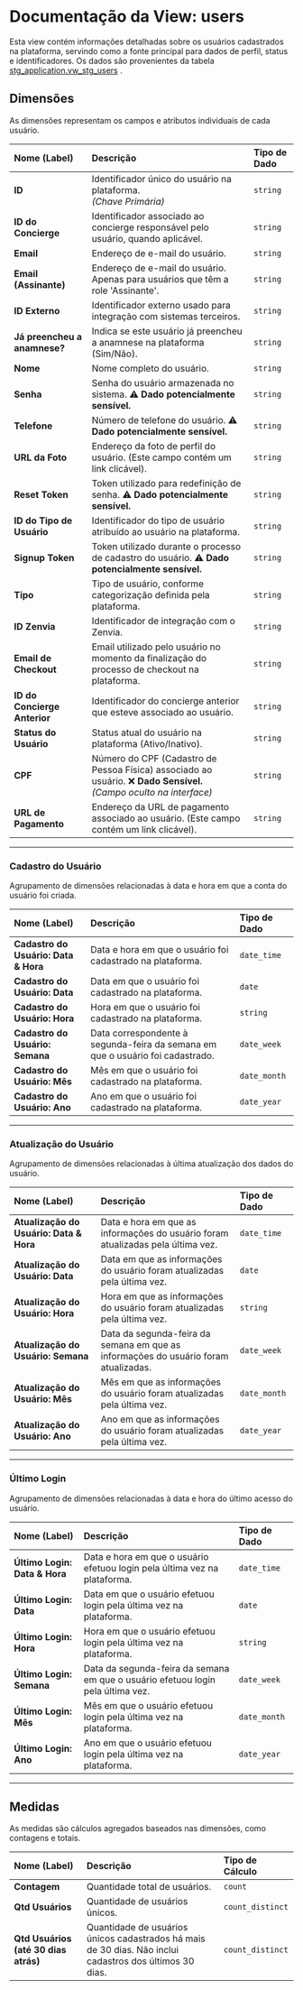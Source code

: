 # Documentação da View: users

Esta view contém informações detalhadas sobre os usuários cadastrados na plataforma, servindo como a fonte principal para dados de perfil, status e identificadores. Os dados são provenientes da tabela [stg_application.vw_stg_users](#/bigquery/staging/vw_stg_users) .

## Dimensões

As dimensões representam os campos e atributos individuais de cada usuário.

| Nome (Label) | Descrição | Tipo de Dado |
| :--- | :--- | :--- |
| **ID** | Identificador único do usuário na plataforma.<br>*(Chave Primária)* | `string` |
| **ID do Concierge** | Identificador associado ao concierge responsável pelo usuário, quando aplicável. | `string` |
| **Email** | Endereço de e-mail do usuário. | `string` |
| **Email (Assinante)** | Endereço de e-mail do usuário. Apenas para usuários que têm a role 'Assinante'. | `string` |
| **ID Externo** | Identificador externo usado para integração com sistemas terceiros. | `string` |
| **Já preencheu a anamnese?** | Indica se este usuário já preencheu a anamnese na plataforma (Sim/Não). | `string` |
| **Nome** | Nome completo do usuário. | `string` |
| **Senha** | Senha do usuário armazenada no sistema. ⚠️ **Dado potencialmente sensível.** | `string` |
| **Telefone** | Número de telefone do usuário. ⚠️ **Dado potencialmente sensível.** | `string` |
| **URL da Foto** | Endereço da foto de perfil do usuário. (Este campo contém um link clicável). | `string` |
| **Reset Token** | Token utilizado para redefinição de senha. ⚠️ **Dado potencialmente sensível.** | `string` |
| **ID do Tipo de Usuário** | Identificador do tipo de usuário atribuído ao usuário na plataforma. | `string` |
| **Signup Token** | Token utilizado durante o processo de cadastro do usuário. ⚠️ **Dado potencialmente sensível.** | `string` |
| **Tipo** | Tipo de usuário, conforme categorização definida pela plataforma. | `string` |
| **ID Zenvia** | Identificador de integração com o Zenvia. | `string` |
| **Email de Checkout** | Email utilizado pelo usuário no momento da finalização do processo de checkout na plataforma. | `string` |
| **ID do Concierge Anterior**| Identificador do concierge anterior que esteve associado ao usuário. | `string` |
| **Status do Usuário**| Status atual do usuário na plataforma (Ativo/Inativo). | `string` |
| **CPF** | Número do CPF (Cadastro de Pessoa Física) associado ao usuário. ❌ **Dado Sensível.**<br>*(Campo oculto na interface)* | `string` |
| **URL de Pagamento** | Endereço da URL de pagamento associado ao usuário. (Este campo contém um link clicável). | `string` |

---

### Cadastro do Usuário

Agrupamento de dimensões relacionadas à data e hora em que a conta do usuário foi criada.

| Nome (Label) | Descrição | Tipo de Dado |
| :--- | :--- | :--- |
| **Cadastro do Usuário: Data & Hora** | Data e hora em que o usuário foi cadastrado na plataforma. | `date_time` |
| **Cadastro do Usuário: Data** | Data em que o usuário foi cadastrado na plataforma. | `date` |
| **Cadastro do Usuário: Hora** | Hora em que o usuário foi cadastrado na plataforma. | `string` |
| **Cadastro do Usuário: Semana** | Data correspondente à segunda-feira da semana em que o usuário foi cadastrado. | `date_week` |
| **Cadastro do Usuário: Mês** | Mês em que o usuário foi cadastrado na plataforma. | `date_month` |
| **Cadastro do Usuário: Ano** | Ano em que o usuário foi cadastrado na plataforma. | `date_year` |

---

### Atualização do Usuário

Agrupamento de dimensões relacionadas à última atualização dos dados do usuário.

| Nome (Label) | Descrição | Tipo de Dado |
| :--- | :--- | :--- |
| **Atualização do Usuário: Data & Hora**| Data e hora em que as informações do usuário foram atualizadas pela última vez. | `date_time` |
| **Atualização do Usuário: Data**| Data em que as informações do usuário foram atualizadas pela última vez. | `date` |
| **Atualização do Usuário: Hora**| Hora em que as informações do usuário foram atualizadas pela última vez. | `string` |
| **Atualização do Usuário: Semana**| Data da segunda-feira da semana em que as informações do usuário foram atualizadas. | `date_week` |
| **Atualização do Usuário: Mês**| Mês em que as informações do usuário foram atualizadas pela última vez. | `date_month` |
| **Atualização do Usuário: Ano**| Ano em que as informações do usuário foram atualizadas pela última vez. | `date_year` |

---

### Último Login

Agrupamento de dimensões relacionadas à data e hora do último acesso do usuário.

| Nome (Label) | Descrição | Tipo de Dado |
| :--- | :--- | :--- |
| **Último Login: Data & Hora** | Data e hora em que o usuário efetuou login pela última vez na plataforma. | `date_time` |
| **Último Login: Data** | Data em que o usuário efetuou login pela última vez na plataforma. | `date` |
| **Último Login: Hora** | Hora em que o usuário efetuou login pela última vez na plataforma. | `string` |
| **Último Login: Semana** | Data da segunda-feira da semana em que o usuário efetuou login pela última vez. | `date_week` |
| **Último Login: Mês** | Mês em que o usuário efetuou login pela última vez na plataforma. | `date_month` |
| **Último Login: Ano** | Ano em que o usuário efetuou login pela última vez na plataforma. | `date_year` |

---

## Medidas

As medidas são cálculos agregados baseados nas dimensões, como contagens e totais.

| Nome (Label) | Descrição | Tipo de Cálculo |
| :--- | :--- | :--- |
| **Contagem** | Quantidade total de usuários. | `count` |
| **Qtd Usuários** | Quantidade de usuários únicos. | `count_distinct` |
| **Qtd Usuários (até 30 dias atrás)** | Quantidade de usuários únicos cadastrados há mais de 30 dias. Não inclui cadastros dos últimos 30 dias. | `count_distinct` |